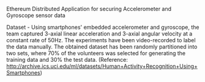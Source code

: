 Ethereum Distributed Application for securing Accelerometer and Gyroscope sensor data

Dataset - Using smartphones' embedded accelerometer and gyroscope, the team captured 3-axial linear acceleration and 3-axial angular velocity at a constant rate of 50Hz. The experiments have been video-recorded to label the data manually. The obtained dataset has been randomly partitioned into two sets, where 70% of the volunteers was selected for generating the training data and 30% the test data. (Reference: http://archive.ics.uci.edu/ml/datasets/Human+Activity+Recognition+Using+Smartphones)

